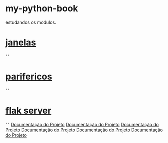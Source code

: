 # my-python-book
 estudandos os modulos.
# [janelas](https://github.com/0joseDark/my-python-book/blob/main/janelas.md)
""
# [parifericos](https://github.com/0joseDark/my-python-book/blob/main/perifericos.md)
""
# [flak server](https://github.com/0joseDark/my-python-book/blob/main/flask-server.md)
""
[Documentação do Projeto](docs/documentacao.md)
[Documentação do Projeto](docs/documentacao.md)
[Documentação do Projeto](docs/documentacao.md)
[Documentação do Projeto](docs/documentacao.md)
[Documentação do Projeto](docs/documentacao.md)
[Documentação do Projeto](docs/documentacao.md)

